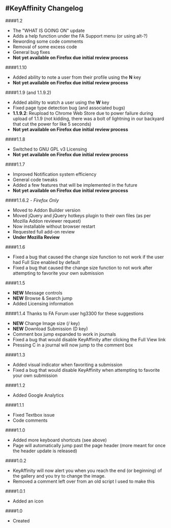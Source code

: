 #KeyAffinity Changelog
---
####1.2
 * The "WHAT IS GOING ON" update
 * Adds a help function under the FA Support menu (or using alt-?)
 * Rewording some code comments
 * Removal of some excess code
 * General bug fixes
 * **Not yet available on Firefox due initial review process**

####1.1.10
 * Added ability to note a user from their profile using the **N** key
 * **Not yet available on Firefox due initial review process**

####1.1.9 (and 1.1.9.2)
 * Added ability to watch a user using the **W** key
 * Fixed page type detection bug (and associated bugs)
 * **1.1.9.2**: Reupload to Chrome Web Store due to power failure during upload of 1.1.9 (not kidding, there was a bolt of lightning in our backyard that cut the power for like 5 seconds)
 * **Not yet available on Firefox due initial review process**

####1.1.8
 * Switched to GNU GPL v3 Licensing
 * **Not yet available on Firefox due initial review process**
 
####1.1.7
 * Improved Notification system efficiency
 * General code tweaks
 * Added a few features that will be implemented in the future
 * **Not yet available on Firefox due initial review process**

####1.1.6.2 - *Firefox Only*
 * Moved to Addon Builder version
 * Moved jQuery and jQuery hotkeys plugin to their own files (as per Mozilla Addon reviewer request)
 * Now installable without browser restart
 * Requested full add-on review
 * **Under Mozilla Review**

####1.1.6
 * Fixed a bug that caused the change size function to not work if the user had Full Size enabled by default
 * Fixed a bug that caused the change size function to not work after attempting to favorite your own submission

####1.1.5
 * **NEW** Message controls
 * **NEW** Browse & Search jump
 * Added Licensing information

####1.1.4
Thanks to FA Forum user hg3300 for these suggestions

 * **NEW** Change Image size (/ key)
 * **NEW** Download Submission (D key)
 * Comment box jump expanded to work in journals
 * Fixed a bug that would disable KeyAffinity after clicking the Full View link
 * Pressing C in a journal will now jump to the comment box

####1.1.3
 * Added visual indicator when favoriting a submission
 * Fixed a bug that would disable KeyAffinity when attempting to favorite your own submission

####1.1.2
 * Added Google Analytics

####1.1.1
 * Fixed Textbox issue
 * Code comments

####1.1.0
 * Added more keyboard shortcuts (see above)
 * Page will automatically jump past the page header (more meant for once the header update is released)

####1.0.2
 * KeyAffinity will now alert you when you reach the end (or beginning) of the gallery and you try to change the image.
 * Removed a comment left over from an old script I used to make this

####1.0.1
 * Added an icon

####1.0
 * Created

